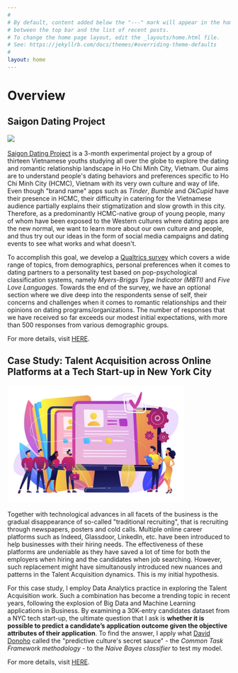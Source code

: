 ```yaml
---
#
# By default, content added below the "---" mark will appear in the home page
# between the top bar and the list of recent posts.
# To change the home page layout, edit the _layouts/home.html file.
# See: https://jekyllrb.com/docs/themes/#overriding-theme-defaults
#
layout: home
---
```


# Overview

## Saigon Dating Project

<p align="left">
  <img src="https://github.com/ngmaihuong/saigondatingproject/blob/master/assets/img/logo.png?raw=true"  width="400">
</p>

[Saigon Dating Project](https://www.facebook.com/saigondatingproject/) is a 3-month experimental project by a group of thirteen Vietnamese youths studying all over the globe to explore the dating and romantic relationship landscape in Ho Chi Minh City, Vietnam. Our aims are to understand people's dating behaviors and preferences specific to Ho Chi Minh City (HCMC), Vietnam with its very own culture and way of life. Even though "brand name" apps such as *Tinder*, *Bumble* and *OkCupid* have their presence in HCMC, their difficulty in catering for the Vietnamese audience partially explains their stigmatization and slow growth in this city. Therefore, as a predominantly HCMC-native group of young people, many of whom have been exposed to the Western cultures where dating apps are the new normal, we want to learn more about our own culture and people, and thus try out our ideas in the form of social media campaigns and dating events to see what works and what doesn't.

To accomplish this goal, we develop a [Qualtrics survey](https://bit.ly/3erPyMY) which covers a wide range of topics, from demographics, personal preferences when it comes to dating partners to a personality test based on pop-psychological classification systems, namely *Myers-Briggs Type Indicator (MBTI)* and *Five Love Languages*. Towards the end of the survey, we have an optional section where we dive deep into the respondents sense of self, their concerns and challenges when it comes to romantic relationships and their opinions on dating programs/organizations. The number of responses that we have received so far exceeds our modest initial expectations, with more than 500 responses from various demographic groups.

For more details, visit [HERE](https://ngmaihuong.github.io/saigondatingproject/).

## Case Study: Talent Acquisition across Online Platforms at a Tech Start-up in New York City

<p align="left">
  <img src="https://github.com/ngmaihuong/ngmaihuong.github.io/blob/master/assets/img/TApic.jpg?raw=true"  width="400">
</p>

Together with technological advances in all facets of the business is the gradual disappearance of so-called "traditional recruiting", that is recruiting through newspapers, posters and cold calls. Multiple online career platforms such as Indeed, Glassdoor, LinkedIn, etc. have been introduced to help businesses with their hiring needs. The effectiveness of these platforms are undeniable as they have saved a lot of time for both the employers when hiring and the candidates when job searching. However, such replacement might have simultanously introduced new nuances and patterns in the Talent Acquisition dynamics. This is my initial hypothesis.

For this case study, I employ Data Analytics practice in exploring the Talent Acquisition work. Such a combination has become a trending topic in recent years, following the explosion of Big Data and Machine Learning applications in Business. By examining a 30K-entry candidates dataset from a NYC tech start-up, the ultimate question that I ask is **whether it is possible to predict a candidate’s application outcome given the objective attributes of their application**. To find the answer, I apply what [David Donoho](https://courses.csail.mit.edu/18.337/2015/docs/50YearsDataScience.pdf) called the "predictive culture's secret sauce" - the *Common Task Framework methodology* - to the *Naive Bayes classifier* to test my model.

For more details, visit [HERE](https://drive.google.com/file/d/1BI6OODUfldydWnKCGVrgxqxB4z1XAPbs/view?usp=sharing).

